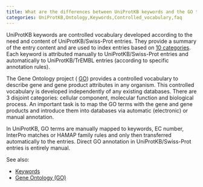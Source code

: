 ```yaml
---
title: What are the differences between UniProtKB keywords and the GO terms?
categories: UniProtKB,Ontology,Keywords,Controlled_vocabulary,faq
---
```


UniProtKB keywords are controlled vocabulary developed according to the
need and content of UniProtKB/Swiss-Prot entries. They provide a summary
of the entry content and are used to index entries based on [10 categories](http://www.uniprot.org/keywords/).
Each keyword is attributed manually to UniProtKB/Swiss-Prot entries and automatically to
UniProtKB/TrEMBL entries (according to specific annotation rules).

The Gene Ontology project ( [GO](http://www.geneontology.org/)) provides a
controlled vocabulary to describe gene and gene product attributes in any
organism. This controlled vocabulary is developed independently of any
existing databases. There are 3 disjoint categories: cellular component,
molecular function and biological process. An important task is to
map the GO terms with the gene and gene products and introduce them into
databases via automatic (electronic) or manual annotation.

In UniProtKB, GO terms are manually mapped to keywords, EC number,
InterPro matches or HAMAP family rules and only then transferred
automatically to the entries. Direct GO annotation in UniProtKB/Swiss-Prot
entries is entirely manual.

See also:

- [Keywords](http://www.uniprot.org/help/keywords)
- [Gene Ontology (GO)](http://www.uniprot.org/manual/gene_ontology)